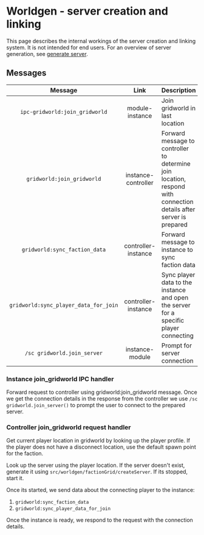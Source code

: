 # Worldgen - server creation and linking

This page describes the internal workings of the server creation and linking system. It is not intended for end users. For an overview of server generation, see [generate server](factionGrid/generate%20server.md).

## Messages

|                Message                |      Link       | Description                                                                                                    |
| :-----------------------------------: | :-------------: | :------------------------------------------------------------------------------------------------------------- |
|    `ipc-gridworld:join_gridworld`     | module-instance | Join gridworld in last location                                                                                |
|      `gridworld:join_gridworld`       | instance-controller | Forward message to controller to determine join location, respond with connection details after server is prepared |
|     `gridworld:sync_faction_data`     | controller-instance | Forward message to instance to sync faction data                                                               |
| `gridworld:sync_player_data_for_join` | controller-instance | Sync player data to the instance and open the server for a specific player connecting                          |
|      `/sc gridworld.join_server`      | instance-module | Prompt for server connection                                                                                   |

### Instance join_gridworld IPC handler

Forward request to controller using gridworld:join_gridworld message. Once we get the connection details in the response from the controller we use `/sc gridworld.join_server()` to prompt the user to connect to the prepared server.

### Controller join_gridworld request handler

Get current player location in gridworld by looking up the player profile. If the player does not have a disconnect location, use the default spawn point for the faction.

Look up the server using the player location. If the server doesn't exist, generate it using `src/worldgen/factionGrid/createServer`. If its stopped, start it.

Once its started, we send data about the connecting player to the instance:

1. `gridworld:sync_faction_data`
2. `gridworld:sync_player_data_for_join`

Once the instance is ready, we respond to the request with the connection details.
